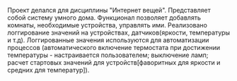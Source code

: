 Проект делался для дисциплины  "Интернет вещей". Представляет собой систему умного дома.
Функционал позволяет добавлять комнаты, необходимые устройства, управлять ими. Реализовано логгирование значений на устройствах, датчиков(яркости, температуры и т.д).
Логгированные значения используются для автоматизации процессов (автоматического включение термостата при достижении температуры - настраивается пользователем; выключение ламп; расчет стартовых значений для устройств[фаворитных для яркости
и средних для температур]).
